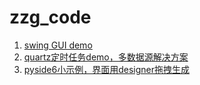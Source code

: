 # zzg_code

1. [swing GUI demo](swingdemo)
2. [quartz定时任务demo，多数据源解决方案](quartz_demo)
3. [pyside6小示例，界面用designer拖拽生成](pydemo)
